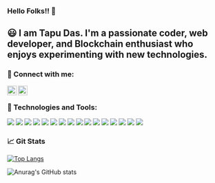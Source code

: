 ### Hello Folks!! 👋

## 😃 I am Tapu Das. I'm a passionate coder, web developer, and Blockchain enthusiast who enjoys experimenting with new technologies. 
<!--


- 🔭 I’m currently working on problem solving and my personal projects.
- 🌱 I’m currently learning new technologies.
- 🥅 2021 Goals: I want to improve my skills as a software engineer. 
- ⚡ Fun fact: I love to read books and watch detective movies.
-->


### 🤝 Connect with me:
[<img align="left" alt="" width="22px" src="https://cdn.jsdelivr.net/npm/simple-icons@v3/icons/linkedin.svg" />][linkedin]
[<img align="left" alt="Tapu106 | Instagram" width="22px" src="https://cdn.jsdelivr.net/npm/simple-icons@v3/icons/instagram.svg" />][instagram]

<br />


### 🔧 Technologies and Tools:


![](https://img.shields.io/badge/C-00599C?style=for-the-badge&logo=c&logoColor=white)
![](https://img.shields.io/badge/C%2B%2B-00599C?style=for-the-badge&logo=c%2B%2B&logoColor=white)
![](https://img.shields.io/badge/Java-ED8B00?style=for-the-badge&logo=java&logoColor=white)
![](https://img.shields.io/badge/JavaScript-323330?style=for-the-badge&logo=javascript&logoColor=F7DF1E)
![](https://img.shields.io/badge/Go-00ADD8?style=for-the-badge&logo=go&logoColor=white)
![](https://img.shields.io/badge/HTML-239120?style=for-the-badge&logo=html5&logoColor=white)
![](https://img.shields.io/badge/CSS-239120?&style=for-the-badge&logo=css3&logoColor=white)
![](https://img.shields.io/badge/Node.js-43853D?style=for-the-badge&logo=node.js&logoColor=white)
![](https://img.shields.io/badge/Express.js-404D59?style=for-the-badge)
![](https://img.shields.io/badge/Laravel-FF2D20?style=for-the-badge&logo=laravel&logoColor=white)
![](https://img.shields.io/badge/MongoDB-4EA94B?style=for-the-badge&logo=mongodb&logoColor=white)
![](https://img.shields.io/badge/React-20232A?style=for-the-badge&logo=react&logoColor=61DAFB)
![](https://img.shields.io/badge/VS%20Code-007ACC.svg?style=for-the-badge&logo=visual%20studio%20code&logoColor=white&color=007ACC)
![](https://img.shields.io/badge/Ubuntu-E95420?style=for-the-badge&logo=ubuntu&logoColor=white)
![](https://img.shields.io/badge/Shell_Script-121011?style=for-the-badge&logo=gnu-bash&logoColor=white)
![](https://img.shields.io/badge/Tools-Docker-informational?style=flat&logo=docker&logoColor=white&color=bd3911)


### 📈 Git Stats
[![Top Langs](https://github-readme-stats.vercel.app/api/top-langs/?username=Tapu106&layout=compact&langs_count=20)](https://github.com/anuraghazra/github-readme-stats)

![Anurag's GitHub stats](https://github-readme-stats.vercel.app/api?username=Tapu106&show_icons=true&theme=radical)





[linkedin]: https://www.linkedin.com/in/tapu-das-106/
[instagram]: https://www.instagram.com/dasbabu_originals/
